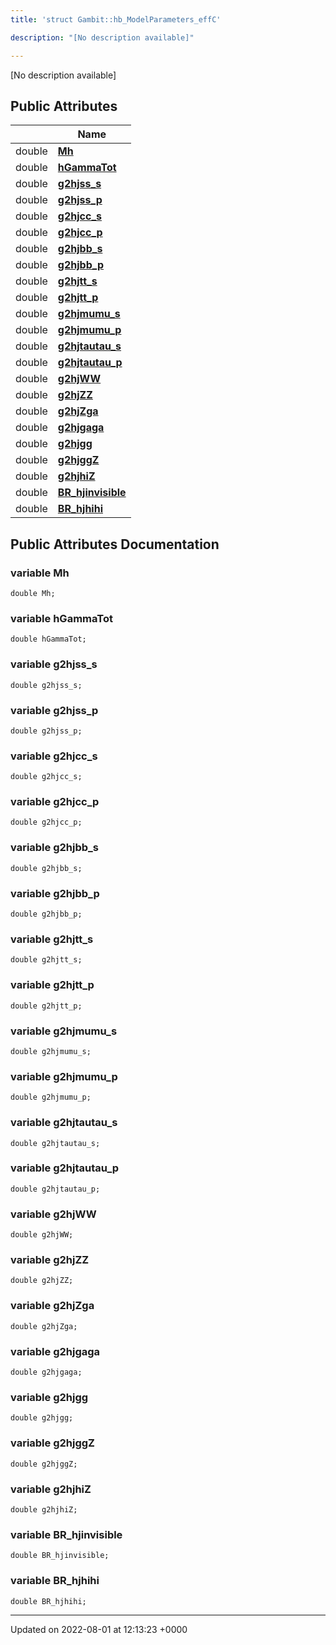 ```yaml
---
title: 'struct Gambit::hb_ModelParameters_effC'

description: "[No description available]"

---
```









[No description available]

## Public Attributes

|                | Name           |
| -------------- | -------------- |
| double | **[Mh](/documentation/code/classes/structgambit_1_1hb__modelparameters__effc/#variable-mh)**  |
| double | **[hGammaTot](/documentation/code/classes/structgambit_1_1hb__modelparameters__effc/#variable-hgammatot)**  |
| double | **[g2hjss_s](/documentation/code/classes/structgambit_1_1hb__modelparameters__effc/#variable-g2hjss-s)**  |
| double | **[g2hjss_p](/documentation/code/classes/structgambit_1_1hb__modelparameters__effc/#variable-g2hjss-p)**  |
| double | **[g2hjcc_s](/documentation/code/classes/structgambit_1_1hb__modelparameters__effc/#variable-g2hjcc-s)**  |
| double | **[g2hjcc_p](/documentation/code/classes/structgambit_1_1hb__modelparameters__effc/#variable-g2hjcc-p)**  |
| double | **[g2hjbb_s](/documentation/code/classes/structgambit_1_1hb__modelparameters__effc/#variable-g2hjbb-s)**  |
| double | **[g2hjbb_p](/documentation/code/classes/structgambit_1_1hb__modelparameters__effc/#variable-g2hjbb-p)**  |
| double | **[g2hjtt_s](/documentation/code/classes/structgambit_1_1hb__modelparameters__effc/#variable-g2hjtt-s)**  |
| double | **[g2hjtt_p](/documentation/code/classes/structgambit_1_1hb__modelparameters__effc/#variable-g2hjtt-p)**  |
| double | **[g2hjmumu_s](/documentation/code/classes/structgambit_1_1hb__modelparameters__effc/#variable-g2hjmumu-s)**  |
| double | **[g2hjmumu_p](/documentation/code/classes/structgambit_1_1hb__modelparameters__effc/#variable-g2hjmumu-p)**  |
| double | **[g2hjtautau_s](/documentation/code/classes/structgambit_1_1hb__modelparameters__effc/#variable-g2hjtautau-s)**  |
| double | **[g2hjtautau_p](/documentation/code/classes/structgambit_1_1hb__modelparameters__effc/#variable-g2hjtautau-p)**  |
| double | **[g2hjWW](/documentation/code/classes/structgambit_1_1hb__modelparameters__effc/#variable-g2hjww)**  |
| double | **[g2hjZZ](/documentation/code/classes/structgambit_1_1hb__modelparameters__effc/#variable-g2hjzz)**  |
| double | **[g2hjZga](/documentation/code/classes/structgambit_1_1hb__modelparameters__effc/#variable-g2hjzga)**  |
| double | **[g2hjgaga](/documentation/code/classes/structgambit_1_1hb__modelparameters__effc/#variable-g2hjgaga)**  |
| double | **[g2hjgg](/documentation/code/classes/structgambit_1_1hb__modelparameters__effc/#variable-g2hjgg)**  |
| double | **[g2hjggZ](/documentation/code/classes/structgambit_1_1hb__modelparameters__effc/#variable-g2hjggz)**  |
| double | **[g2hjhiZ](/documentation/code/classes/structgambit_1_1hb__modelparameters__effc/#variable-g2hjhiz)**  |
| double | **[BR_hjinvisible](/documentation/code/classes/structgambit_1_1hb__modelparameters__effc/#variable-br-hjinvisible)**  |
| double | **[BR_hjhihi](/documentation/code/classes/structgambit_1_1hb__modelparameters__effc/#variable-br-hjhihi)**  |

## Public Attributes Documentation

### variable Mh

```
double Mh;
```


### variable hGammaTot

```
double hGammaTot;
```


### variable g2hjss_s

```
double g2hjss_s;
```


### variable g2hjss_p

```
double g2hjss_p;
```


### variable g2hjcc_s

```
double g2hjcc_s;
```


### variable g2hjcc_p

```
double g2hjcc_p;
```


### variable g2hjbb_s

```
double g2hjbb_s;
```


### variable g2hjbb_p

```
double g2hjbb_p;
```


### variable g2hjtt_s

```
double g2hjtt_s;
```


### variable g2hjtt_p

```
double g2hjtt_p;
```


### variable g2hjmumu_s

```
double g2hjmumu_s;
```


### variable g2hjmumu_p

```
double g2hjmumu_p;
```


### variable g2hjtautau_s

```
double g2hjtautau_s;
```


### variable g2hjtautau_p

```
double g2hjtautau_p;
```


### variable g2hjWW

```
double g2hjWW;
```


### variable g2hjZZ

```
double g2hjZZ;
```


### variable g2hjZga

```
double g2hjZga;
```


### variable g2hjgaga

```
double g2hjgaga;
```


### variable g2hjgg

```
double g2hjgg;
```


### variable g2hjggZ

```
double g2hjggZ;
```


### variable g2hjhiZ

```
double g2hjhiZ;
```


### variable BR_hjinvisible

```
double BR_hjinvisible;
```


### variable BR_hjhihi

```
double BR_hjhihi;
```


-------------------------------

Updated on 2022-08-01 at 12:13:23 +0000